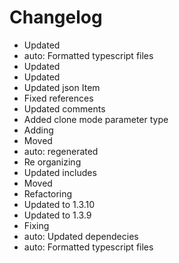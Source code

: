 # Changelog 
- Updated
- auto: Formatted typescript files
- Updated
- Updated
- Updated json Item
- Fixed references
- Updated comments
- Added clone mode parameter type
- Adding
- Moved
- auto: regenerated
- Re organizing
- Updated includes
- Moved
- Refactoring
- Updated to 1.3.10
- Updated to 1.3.9
- Fixing
- auto: Updated dependecies
- auto: Formatted typescript files